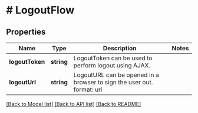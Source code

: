 # # LogoutFlow

## Properties

Name | Type | Description | Notes
------------ | ------------- | ------------- | -------------
**logoutToken** | **string** | LogoutToken can be used to perform logout using AJAX. |
**logoutUrl** | **string** | LogoutURL can be opened in a browser to sign the user out.  format: uri |

[[Back to Model list]](../../README.md#models) [[Back to API list]](../../README.md#endpoints) [[Back to README]](../../README.md)
